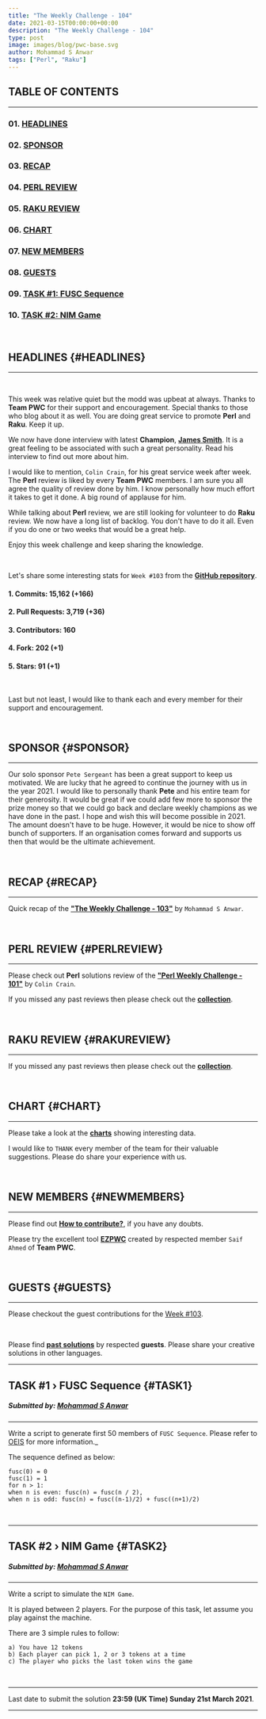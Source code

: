 ```yaml
---
title: "The Weekly Challenge - 104"
date: 2021-03-15T00:00:00+00:00
description: "The Weekly Challenge - 104"
type: post
image: images/blog/pwc-base.svg
author: Mohammad S Anwar
tags: ["Perl", "Raku"]
---
```


## TABLE OF CONTENTS
***

### 01. [HEADLINES](#HEADLINES)
### 02. [SPONSOR](#SPONSOR)
### 03. [RECAP](#RECAP)
### 04. [PERL REVIEW](#PERLREVIEW)
### 05. [RAKU REVIEW](#RAKUREVIEW)
### 06. [CHART](#CHART)
### 07. [NEW MEMBERS](#NEWMEMBERS)
### 08. [GUESTS](#GUESTS)
### 09. [TASK #1: FUSC Sequence](#TASK1)
### 10. [TASK #2: NIM Game](#TASK2)

<br>

## HEADLINES {#HEADLINES}
***
<br>

This week was relative quiet but the modd was upbeat at always. Thanks to **Team PWC** for their support and encouragement. Special thanks to those who blog about it as well. You are doing great service to promote **Perl** and **Raku**. Keep it up.

We now have done interview with latest **Champion**, [**James Smith**](/blog/meet-the-champion-2021-02/). It is a great feeling to be associated with such a great personality. Read his interview to find out more about him.

I would like to mention, `Colin Crain`, for his great service week after week. The **Perl** review is liked by every **Team PWC** members. I am sure you all agree the quality of review done by him. I know personally how much effort it takes to get it done. A big round of applause for him.

While talking about **Perl** review, we are still looking for volunteer to do **Raku** review. We now have a long list of backlog. You don't have to do it all. Even if you do one or two weeks that would be a great help.

Enjoy this week challenge and keep sharing the knowledge.

<br>

Let's share some interesting stats for `Week #103` from the [**GitHub repository**](https://github.com/manwar/perlweeklychallenge-club).

#### 1. Commits: 15,162 (+166)
#### 2. Pull Requests: 3,719 (+36)
#### 3. Contributors: 160
#### 4. Fork: 202 (+1)
#### 5. Stars: 91 (+1)

<br>

Last but not least, I would like to thank each and every member for their support and encouragement.

<br>

## SPONSOR {#SPONSOR}
***

Our solo sponsor `Pete Sergeant` has been a great support to keep us motivated. We are lucky that he agreed to continue the journey with us in the year 2021. I would like to personally thank **Pete** and his entire team for their generosity. It would be great if we could add few more to sponsor the prize money so that we could go back and declare weekly champions as we have done in the past. I hope and wish this will become possible in 2021. The amount doesn't have to be huge. However, it would be nice to show off bunch of supporters. If an organisation comes forward and supports us then that would be the ultimate achievement.

<br>

## RECAP {#RECAP}
***

Quick recap of the [**"The Weekly Challenge - 103"**](/blog/recap-challenge-103) by `Mohammad S Anwar`.

<br>

## PERL REVIEW {#PERLREVIEW}
***

Please check out **Perl** solutions review of the **["Perl Weekly Challenge - 101"](/blog/review-challenge-101)** by `Colin Crain`.

If you missed any past reviews then please check out the [**collection**](/p5-reviews).

<br>

## RAKU REVIEW {#RAKUREVIEW}
***

If you missed any past reviews then please check out the [**collection**](/p6-reviews).

<br>

## CHART {#CHART}
***

Please take a look at the [**charts**](/chart) showing interesting data.

I would like to `THANK` every member of the team for their valuable suggestions. Please do share your experience with us.

<br>

## NEW MEMBERS {#NEWMEMBERS}

***

Please find out [**How to contribute?**](/blog/how-to-contribute), if you have any doubts.

Please try the excellent tool [**EZPWC**](https://github.com/saiftynet/EZPWC) created by respected member `Saif Ahmed` of **Team PWC**.

<br>

## GUESTS {#GUESTS}

***

Please checkout the guest contributions for the [Week #103](/blog/guest-contribution/#103).

<br>

Please find [**past solutions**](/blog/guest-contribution) by respected **guests**. Please share your creative solutions in other languages.

***
## TASK #1 › FUSC Sequence {#TASK1}
##### **Submitted by:** [Mohammad S Anwar](http://www.manwar.org/)
***

Write a script to generate first 50 members of `FUSC Sequence`. Please refer to [OEIS](http://oeis.org/A002487) for more information._

The sequence defined as below:

    fusc(0) = 0
    fusc(1) = 1
    for n > 1:
    when n is even: fusc(n) = fusc(n / 2),
    when n is odd: fusc(n) = fusc((n-1)/2) + fusc((n+1)/2)

<br>

***
## TASK #2 › NIM Game {#TASK2}
##### **Submitted by:** [Mohammad S Anwar](http://www.manwar.org/)
***

Write a script to simulate the `NIM Game`.

It is played between 2 players. For the purpose of this task, let assume you play against the machine.

There are 3 simple rules to follow:

    a) You have 12 tokens
    b) Each player can pick 1, 2 or 3 tokens at a time
    c) The player who picks the last token wins the game

<br>

***

Last date to submit the solution **23:59 (UK Time) Sunday 21st March 2021**.

***
